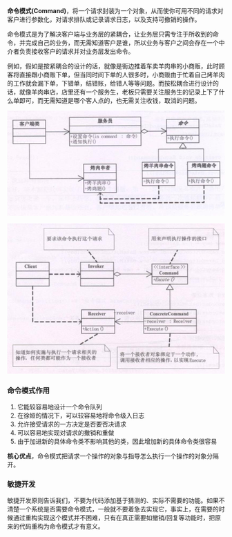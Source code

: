 **命令模式(Command)**，将一个请求封装为一个对象，从而使你可用不同的请求对客户进行参数化，对请求排队或记录请求日志，以及支持可撤销的操作。

命令模式是为了解决客户端与业务层的紧耦合，让业务层只需专注于所收到的命令，并完成自己的业务，而无需知道客户是谁，所以业务与客户之间会存在一个中介者负责接收客户的请求并对业务层发出命令。

例如，假如是按紧耦合的设计的话，就像是街边推着车卖羊肉串的小商贩，此时顾客将直接跟小商贩下单，但当同时间下单的人很多时，小商贩由于忙着自己烤羊肉的工作就会漏下单，下错单，结错账，给错人等等问题。而按松耦合进行设计的话，就像羊肉串店，店里还有一个服务生，老板只需要关注服务生的记录上下了什么单即可，而无需知道是哪个客人点的，也无需关注收钱，取消的问题。

![1](./1.jpg)

![2](./2.jpg)

### 命令模式作用
1. 它能较容易地设计一个命令队列
2. 在徐娅的情况下，可以较容易地将命令级入日志
3. 允许接受请求的一方决定是否要否决请求
4. 可以容易地实现对请求的撤销和重做
5. 由于加进新的具体命令类不影响其他的类，因此增加新的具体命令类很容易

**核心优点**，命令模式把请求一个操作的对象与指导怎么执行一个操作的对象分隔开。

### 敏捷开发
敏捷开发原则告诉我们，不要为代码添加基于猜测的、实际不需要的功能。如果不清楚一个系统是否需要命令模式，一般就不要着急去实现它，事实上，在需要的时候通过重构实现这个模式并不困难，只有在真正需要如撤销/回复等功能时，把原来的代码重构为命令模式才有意义。